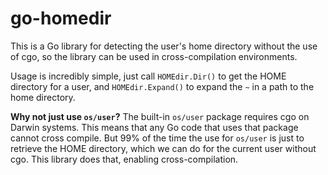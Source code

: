 # go-homedir

This is a Go library for detecting the user's home directory without
the use of cgo, so the library can be used in cross-compilation environments.

Usage is incredibly simple, just call `HOMEdir.Dir()` to get the HOME directory
for a user, and `HOMEdir.Expand()` to expand the `~` in a path to the home
directory.

**Why not just use `os/user`?** The built-in `os/user` package requires
cgo on Darwin systems. This means that any Go code that uses that package
cannot cross compile. But 99% of the time the use for `os/user` is just to
retrieve the HOME directory, which we can do for the current user without
cgo. This library does that, enabling cross-compilation.
